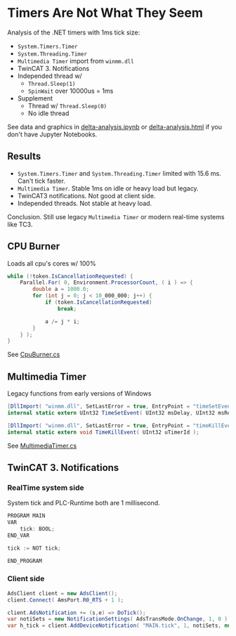 # Timers Are Not What They Seem

Analysis of the .NET timers with 1ms tick size:

- `System.Timers.Timer`
- `System.Threading.Timer`
- `Multimedia Timer` import from `winmm.dll`
- TwinCAT 3. Notifications
- Independed thread w/
  - `Thread.Sleep(1)`
  - `SpinWait` over 10000us = 1ms
- Supplement
  - Thread w/ `Thread.Sleep(0)`
  - No idle thread

See data and graphics in [delta-analysis.ipynb](https://github.com/nikvoronin/timers-are-not-what-they-seem/blob/master/delta-analysis.ipynb) or [delta-analysis.html](https://github.com/nikvoronin/timers-are-not-what-they-seem/blob/master/delta-analysis.html) if you don't have Jupyter Notebooks.

## Results

- `System.Timers.Timer` and `System.Threading.Timer` limited with 15.6 ms. Can't tick faster.
- `Multimedia Timer`. Stable 1ms on idle or heavy load but legacy.
- TwinCAT3 notifications. Not good at client side.
- Independed threads. Not stable at heavy load.

Conclusion. Still use legacy `Multimedia Timer` or modern real-time systems like TC3.

## CPU Burner

Loads all cpu's cores w/ 100%

```c#
while (!token.IsCancellationRequested) {
    Parallel.For( 0, Environment.ProcessorCount, ( i ) => {
        double a = 1000.0;
        for (int j = 0; j < 10_000_000; j++) {
            if (token.IsCancellationRequested)
                break;

            a /= j * i;
        }
    } );
}
```

See [CpuBurner.cs](https://github.com/nikvoronin/timers-are-not-what-they-seem/blob/master/src/DeltaTimer/CpuBurner.cs)

## Multimedia Timer

Legacy functions from early versions of Windows

```c#
[DllImport( "winmm.dll", SetLastError = true, EntryPoint = "timeSetEvent" )]
internal static extern UInt32 TimeSetEvent( UInt32 msDelay, UInt32 msResolution, MultimediaTimerCallback callback, ref UInt32 userCtx, UInt32 eventType );

[DllImport( "winmm.dll", SetLastError = true, EntryPoint = "timeKillEvent" )]
internal static extern void TimeKillEvent( UInt32 uTimerId );
```

See [MultimediaTimer.cs](https://github.com/nikvoronin/timers-are-not-what-they-seem/blob/master/src/DeltaTimer/MultimediaTimer.cs)

## TwinCAT 3. Notifications

### RealTime system side

System tick and PLC-Runtime both are 1 millisecond.

```c#
PROGRAM MAIN
VAR
    tick: BOOL;
END_VAR

tick := NOT tick;

END_PROGRAM
```

### Client side

```csharp
AdsClient client = new AdsClient();
client.Connect( AmsPort.R0_RTS + 1 );

client.AdsNotification += (s,e) => DoTick();
var notiSets = new NotificationSettings( AdsTransMode.OnChange, 1, 0 );
var h_tick = client.AddDeviceNotification( "MAIN.tick", 1, notiSets, null );
```
